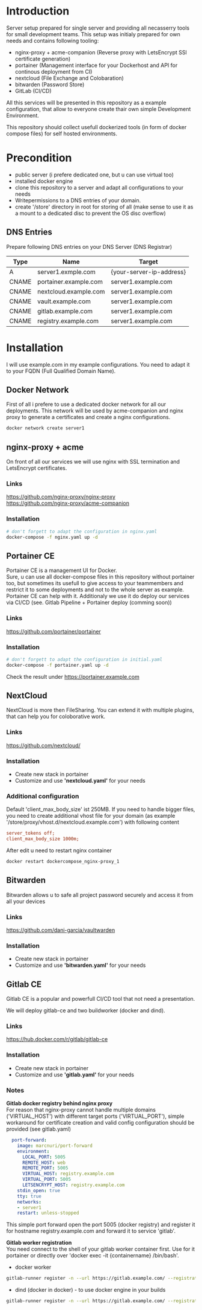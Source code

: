 # Introduction
Server setup prepared for single server and providing all necasserry tools for small development teams.
This setup was initialy prepared for own needs and contains following tooling:

- nginx-proxy + acme-companion (Reverse proxy with LetsEncrypt SSl certificate generation)
- portainer (Management interface for your Dockerhost and API for continous deployment from CI)
- nextcloud (File Exchange and Colobaration)
- bitwarden (Password Store)
- GitLab (CI/CD)

All this services will be presented in this repository as a example configuration, that allow to everyone create thair own simple Development Environment.

This repository should collect usefull dockerized tools (in form of docker compose files) for self hosted environments.

# Precondition
* public server (i prefere dedicated one, but u can use virtual too)
* installed docker engine
* clone this repository to a server and adapt all configurations to your needs
* Writepermissions to a DNS entries of your domain. 
* create '/store' directory in root for storing of all (make sense to use it as a mount to a dedicated disc to prevent the OS disc overflow) 

## DNS Entries
Prepare following DNS entries on your DNS Server (DNS Registrar)

Type | Name | Target
-----|------|-------
A | server1.exmple.com | {your-server-ip-address}
CNAME | portainer.example.com | server1.example.com
CNAME | nextcloud.example.com | server1.example.com
CNAME | vault.example.com | server1.example.com
CNAME | gitlab.example.com | server1.example.com
CNAME | registry.example.com | server1.example.com

# Installation
I will use example.com in my example configurations. You need to adapt it to your FQDN (Full Qualified Domain Name).

## Docker Network
First of all i prefere to use a dedicated docker network for all our deployments. This network will be used by acme-companion and nginx proxy to generate a certificates and create a nginx configurations.

```bash
docker network create server1 
```

## nginx-proxy + acme 
On front of all our services we will use nginx with SSL termination and LetsEncrypt certificates. 

### Links
https://github.com/nginx-proxy/nginx-proxy  
https://github.com/nginx-proxy/acme-companion  

### Installation

```bash
# don't forgett to adapt the configuration in nginx.yaml
docker-compose -f nginx.yaml up -d
```

## Portainer CE
Portainer CE is a management UI for Docker.  
Sure, u can use all docker-compose files in this repository without portainer too, but sometimes its usefull to give access to your teammembers and restrict it to some deployments and not to the whole server as example. Portainer CE can help with it.
Additionaly we use it do deploy our services via CI/CD (see. Gitlab Pipeline + Portainer deploy (comming soon))

### Links
https://github.com/portainer/portainer  
### Installation
```bash
# don't forgett to adapt the configuration in initial.yaml
docker-compose -f portainer.yaml up -d
```

Check the result under https://portainer.example.com

## NextCloud
NextCloud is more then FileSharing. You can extend it with multiple plugins, that can help you for coloborative work. 

### Links
https://github.com/nextcloud/

### Installation
* Create new stack in portainer
* Customize and use **'nextcloud.yaml'** for your needs

### Additional configuration
Default 'client_max_body_size' ist 250MB. If you need to handle bigger files, you need to create additional vhost file for your domain (as example '/store/proxy/vhost.d/nextcloud.example.com') with following content
```ini
server_tokens off;
client_max_body_size 1000m;
```
After edit u need to restart nginx container
```bash
docker restart dockercompose_nginx-proxy_1
```

## Bitwarden
Bitwarden allows u to safe all project password securely and access it from all your devices

### Links
https://github.com/dani-garcia/vaultwarden

### Installation
* Create new stack in portainer
* Customize and use **'bitwarden.yaml'** for your needs

## Gitlab CE
Gitlab CE is a popular and powerfull CI/CD tool that not need a presentation.

We will deploy gitlab-ce and two buildworker (docker and dind).

### Links
https://hub.docker.com/r/gitlab/gitlab-ce

### Installation
* Create new stack in portainer
* Customize and use **'gitlab.yaml'** for your needs

### Notes
**Gitlab docker registry behind nginx proxy**  
For reason that nginx-proxy cannot handle multiple domains ('VIRTUAL_HOST') with different target ports ('VIRTUAL_PORT'), simple workaround for certificate creation and valid config configuration should be provided (see gitlab.yaml) 
```yaml
  port-forward:
    image: marcnuri/port-forward
    environment:
      LOCAL_PORT: 5005
      REMOTE_HOST: web
      REMOTE_PORT: 5005
      VIRTUAL_HOST: registry.example.com
      VIRTUAL_PORT: 5005
      LETSENCRYPT_HOST: registry.example.com
    stdin_open: true
    tty: true
    networks:
    - server1
    restart: unless-stopped
```
This simple port forward open the port 5005 (docker registry) and register it for hostname registry.example.com and forward it to service 'gitlab'. 

**Gitlab worker registration**  
You need connect to the shell of your gitlab worker container first. Use for it portainer or directly over 'docker exec -it {containername} /bin/bash'.

* docker worker
```bash
gitlab-runner register -n --url https://gitlab.example.com/ --registration-token {your gitlab token} --name dind --tag-list "docker" --executor docker  --docker-image "docker:stable"
```
* dind (docker in docker) - to use docker engine in your builds
```bash
gitlab-runner register -n --url https://gitlab.example.com/ --registration-token {your gitlab token} --name dind --tag-list "dind" --executor docker  --docker-image "docker:stable" --docker-volumes /var/run/docker.sock:/var/run/docker.sock --docker-privileged
```

